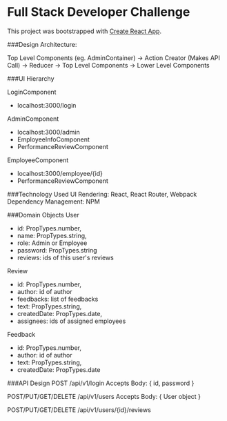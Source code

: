 # Full Stack Developer Challenge

This project was bootstrapped with [Create React App](https://github.com/facebookincubator/create-react-app).

###Design Architecture:

Top Level Components (eg. AdminContainer) -> Action Creator (Makes API Call) -> Reducer -> Top Level Components -> Lower Level Components

###UI Hierarchy

LoginComponent
* localhost:3000/login

AdminComponent
* localhost:3000/admin
* EmployeeInfoComponent
* PerformanceReviewComponent

EmployeeComponent 
* localhost:3000/employee/{id}
* PerformanceReviewComponent

###Technology Used
UI Rendering: React, React Router, Webpack
Dependency Management: NPM

###Domain Objects
User
* id: PropTypes.number,
* name: PropTypes.string,
* role: Admin or Employee
* password: PropTypes.string
* reviews: ids of this user's reviews

Review
* id: PropTypes.number,
* author: id of author
* feedbacks: list of feedbacks
* text: PropTypes.string,
* createdDate: PropTypes.date,
* assignees: ids of assigned employees

Feedback
* id: PropTypes.number,
* author: id of author
* text: PropTypes.string,
* createdDate: PropTypes.date

###API Design
POST /api/v1/login
Accepts Body: { id, password }

POST/PUT/GET/DELETE
/api/v1/users
Accepts Body: { User object }

POST/PUT/GET/DELETE
/api/v1/users/{id}/reviews
